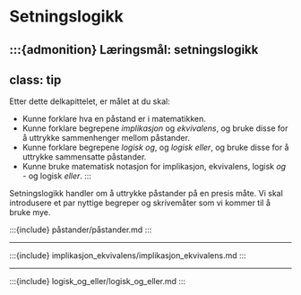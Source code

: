 # Setningslogikk

:::{admonition} Læringsmål: setningslogikk
---
class: tip
---
Etter dette delkapittelet, er målet at du skal:
* Kunne forklare hva en påstand er i matematikken.
* Kunne forklare begrepene *implikasjon* og *ekvivalens*, og bruke disse for å uttrykke sammenhenger mellom påstander.
* Kunne forklare begrepene *logisk og*, og *logisk eller*, og bruke disse for å uttrykke sammensatte påstander.
* Kunne bruke matematisk notasjon for implikasjon, ekvivalens, logisk *og* - og logisk *eller*.
:::

Setningslogikk handler om å uttrykke påstander på en presis måte. Vi skal introdusere et par nyttige begreper og skrivemåter som vi kommer til å bruke mye.

:::{include} påstander/påstander.md
:::


---

:::{include} implikasjon_ekvivalens/implikasjon_ekvivalens.md
:::

---


:::{include} logisk_og_eller/logisk_og_eller.md
:::